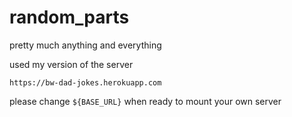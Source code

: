 # random_parts
pretty much anything and everything

used my version of the server

`https://bw-dad-jokes.herokuapp.com`

please change `${BASE_URL}` when ready to mount your own server